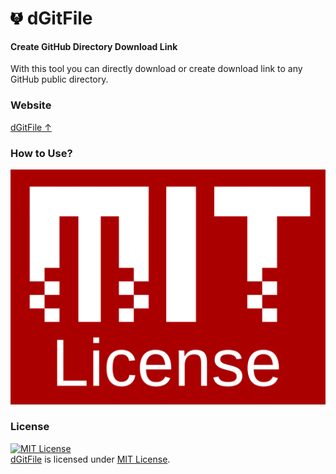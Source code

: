 <h1> <img src="res/images/downgit.png" width="20" height=auto /> dGitFile </h1>

#### Create GitHub Directory Download Link

With this tool you can directly download or create download link to any GitHub public directory.

### Website

[dGitFile ↑](https://francesmaffyvalor.github.io/dGitFile/#/home)

### How to Use?

![dGitFile User Manual](https://raw.githubusercontent.com/samuelbetio/Studio.com/master/MIT.png)

### License
<a rel="license" href="https://opensource.org/licenses/MIT"><img alt="MIT License" src="https://cloud.githubusercontent.com/assets/5456665/18950087/fbe0681a-865f-11e6-9552-e59d038d5913.png" width="60em" height=auto/></a><br/><a href="LICENSE">dGitFile</a> is licensed under <a rel="license" href="https://opensource.org/licenses/MIT">MIT License</a>.
